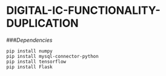 # DIGITAL-IC-FUNCTIONALITY-DUPLICATION
###_Dependencies_ 
```
pip install numpy
pip install mysql-connector-python
pip install tensorflow
pip install Flask
```

